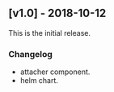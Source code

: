 ## [v1.0] - 2018-10-12
This is the initial release.

### Changelog
- attacher component.
- helm chart.
